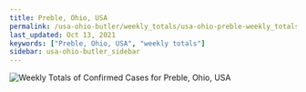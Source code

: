 ```yaml
---
title: Preble, Ohio, USA
permalink: /usa-ohio-butler/weekly_totals/usa-ohio-preble-weekly_totals.html
last_updated: Oct 13, 2021
keywords: ["Preble, Ohio, USA", "weekly totals"]
sidebar: usa-ohio-butler_sidebar
---
```


![Weekly Totals of Confirmed Cases for Preble, Ohio, USA](/covid_tracker/images/graphs/usa-ohio-preble-weekly_totals_graph.png)
